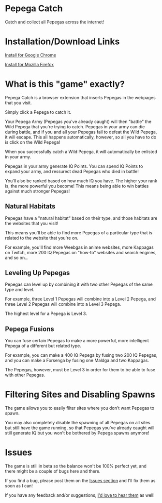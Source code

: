 # Pepega Catch
Catch and collect all Pepegas across the internet!

# Installation/Download Links

[Install for Google Chrome](https://chrome.google.com/webstore/detail/pepega-catch/pgjlemoacllebidgpchfhdgeifkmbigi)

[Install for Mozilla Firefox](https://addons.mozilla.org/firefox/addon/pepega-catch/)



# What is this "game" exactly?

Pepega Catch is a browser extension that inserts Pepegas in the webpages that you visit.

Simply click a Pepega to catch it.

Your Pepega Army (Pepegas you've already caught) will then "battle" the Wild Pepega that you're trying to catch.
Pepegas in your army can die during battle, and if you and all your Pepegas fail to defeat the Wild Pepega, it will escape.
This all happens automatically, however, so all you have to do is click on the Wild Pepega!

When you successfully catch a Wild Pepega, it will automatically be enlisted in your army.

Pepegas in your army generate IQ Points. You can spend IQ Points to expand your army, and ressurect dead Pepegas who died in battle!

You'll also be ranked based on how much IQ you have. The higher your rank is, the more powerful you become!
This means being able to win battles against much stronger Pepegas!

## Natural Habitats

Pepegas have a "natural habitat" based on their type, and those habitats are the websites that you visit!

This means you'll be able to find more Pepegas of a particular type that is related to the website that you're on.

For example, you'll find more Weebgas in anime websites, more Kappagas on Twitch, more 200 IQ Pepegas on "how-to" websites and search engines, and so on...

## Leveling Up Pepegas

Pepegas can level up by combining it with two other Pepegas of the same type and level.

For example, three Level 1 Pepegas will combine into a Level 2 Pepega, and three Level 2 Pepegas will combine into a Level 3 Pepega.

The highest level for a Pepega is Level 3.

## Pepega Fusions

You can fuse certain Pepegas to make a more powerful, more intelligent Pepega of a different but related type.

For example, you can make a 400 IQ Pepega by fusing two 200 IQ Pepegas, and you can make a Forsenga by fusing one Maldga and two Kappagas.

The Pepegas, however, must be Level 3 in order for them to be able to fuse with other Pepegas.


# Filtering Sites and Disabling Spawns

The game allows you to easily filter sites where you don't want Pepegas to spawn.

You may also completely disable the spawning of all Pepegas on all sites but still have the game running,
so that Pepegas you've already caught will still generate IQ but you won't be bothered by Pepega spawns anymore!


# Issues

The game is still in beta so the balance won't be 100% perfect yet, and there might be a couple of bugs here and there.

If you find a bug, please post them on the [Issues section](https://github.com/Alycse/PepegaCatch/issues/new/choose) and I'll fix them as soon as I can!

If you have any feedback and/or suggestions, [I'd love to hear them](https://github.com/Alycse/PepegaCatch/issues/new/choose) as well!

